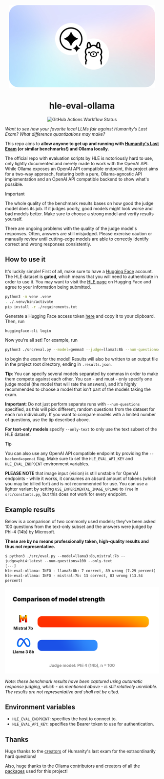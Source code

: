 <p align="center">
    <img src="./images/showcase.webp" alt="Logo of Humanity's Last Exam on a white, circular background." width=480>
</p>

<h1 align="center">hle-eval-ollama</h1>

<p align="center">
    <img alt="GitHub Actions Workflow Status" src="https://img.shields.io/github/actions/workflow/status/mags0ft/hle-eval-ollama/pylint.yml?style=for-the-badge&logo=python&labelColor=%231e1e1e" />
</p>

_Want to see how your favorite local LLMs fair against Humanity's Last Exam? What difference quantizations may make?_

This repo aims to **allow anyone to get up and running with [Humanity's Last Exam](https://lastexam.ai/) (or similar benchmarks!) and Ollama locally**.

The official repo with evaluation scripts by HLE is notoriously hard to use, only lightly documented and merely made to work with the OpenAI API. While Ollama exposes an OpenAI API compatible endpoint, this project aims for a two-way approach, featuring both a pure, Ollama-agnostic API implementation and an OpenAI API compatible backend to show what's possible.

> [!IMPORTANT]  
> The whole quality of the benchmark results bases on how good the judge model does its job. If it judges poorly, good models might look worse and bad models better. Make sure to choose a strong model and verify results yourself.
>
> There are ongoing problems with the quality of the judge model's responses. Often, answers are still misjudged. Please exercise caution or manually review until cutting-edge models are able to correctly identify correct and wrong responses consistently.

## How to use it

It's luckily simple! First of all, make sure to have a [Hugging Face](https://huggingface.co/) account. The HLE dataset is **gated**, which means that you will need to authenticate in order to use it. You may want to visit the [HLE page](https://huggingface.co/datasets/cais/hle) on Hugging Face and agree to your information being submitted.

```bash
python3 -m venv .venv
. ./.venv/bin/activate
pip install -r ./requirements.txt
```

Generate a Hugging Face access token [here](https://huggingface.co/settings/tokens) and copy it to your clipboard.
Then, run

```
huggingface-cli login
```

Now you're all set! For example, run

```bash
python3 ./src/eval.py --model=gemma3 --judge=llama3:8b --num-questions=150
```

to begin the exam for the model! Results will also be written to an output file in the project root directory, ending in `.results.json`.

**Tip**: You can specify several models separated by commas in order to make them compete against each other. You can - and must - only specify one judge model (the model that will rate the answers), and it's highly recommended to choose a model that isn't part of the models taking the exam.

**Important**: Do not just perform separate runs with `--num-questions` specified, as this will pick different, random questions from the dataset for each run individually. If you want to compare models with a limited number of questions, use the tip described above.

**For text-only models** specify `--only-text` to only use the text subset of the HLE dataset.

> [!TIP]
> You can also use any OpenAI API compatible endpoint by providing the `--backend=openai` flag. Make sure to set the `HLE_EVAL_API_KEY` and `HLE_EVAL_ENDPOINT` environment variables.
>
> **PLEASE NOTE** that image input (vision) is still unstable for OpenAI endpoints - while it works, it consumes an absurd amount of tokens (which you may be billed for!) and is not recommended for use. You can use a lighter variant by setting `USE_EXPERIMENTAL_IMAGE_UPLOAD` to `True` in `src/constants.py`, but this does not work for every endpoint.

## Example results

Below is a comparison of two commonly used models; they've been asked 100 questions from the text-only subset and the answers were judged by Phi-4 (14b) by Microsoft.

**These are by no means professionally taken, high-quality results and thus not representative.**

```
$ python3 ./src/eval.py --model=llama3:8b,mistral:7b --judge=phi4:latest --num-questions=100 --only-text
[...]
hle-eval-ollama: INFO - llama3:8b: 7 correct, 89 wrong (7.29 percent)
hle-eval-ollama: INFO - mistral:7b: 13 correct, 83 wrong (13.54 percent)
```

<p align="center">
    <img src="./images/comparison.png" width=512 alt="Image comparing these results visually in a bar diagram.">
</p>

_Note: these benchmark results have been captured using automatic response judging, which - as mentioned above - is still relatively unreliable. The results are not representative and shall not be cited._

## Environment variables

- `HLE_EVAL_ENDPOINT`: specifies the host to connect to.
- `HLE_EVAL_API_KEY`: specifies the Bearer token to use for authentication.

## Thanks

Huge thanks to the [creators](https://github.com/centerforaisafety/hle/blob/main/citation.txt) of Humanity's last exam for the extraordinarily hard questions!

Also, huge thanks to the Ollama contributors and creators of all the [packages](./requirements.txt) used for this project!
